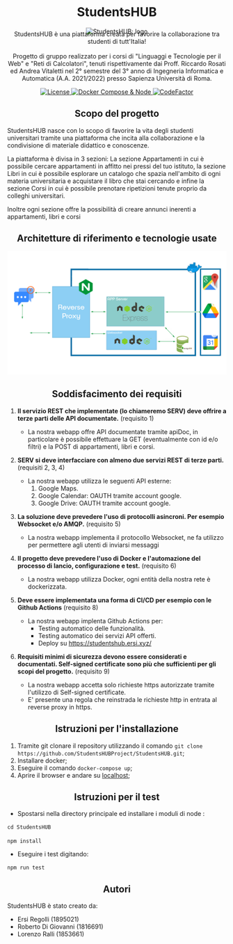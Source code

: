 <h1 align="center">StudentsHUB</h1>

<p align="center">
  <img width="50%" src="https://raw.githubusercontent.com/StudentsHUBProject/StudentsHUB/master/assets/img/FinalHomeW.png" alt="StudentsHUB: logo">
</p>

<p align="center" style="margin-top: -5%" >StudentsHUB è una piattaforma creata per favorire la collaborazione tra studenti di tutt'Italia!<br><br>Progetto di gruppo realizzato per i corsi di "Linguaggi e Tecnologie per il Web" e "Reti di Calcolatori", tenuti rispettivamente dai Proff. Riccardo Rosati ed Andrea Vitaletti nel 2° semestre del 3° anno di Ingegneria Informatica e Automatica (A.A. 2021/2022) presso Sapienza Università di Roma.</p>

<p align="center">
  <a href="https://github.com/StudentsHUBProject/StudentsHUB/blob/master/LICENSE">
    <img alt="License" src="https://img.shields.io/badge/License-MIT-yellow.svg">
  </a>
  <a href="https://github.com/StudentsHUBProject/StudentsHUB/actions/workflows/node.js.yml">
    <img alt="Docker Compose & Node" src="https://github.com/StudentsHUBProject/StudentsHUB/actions/workflows/node.js.yml/badge.svg">
  </a>
  <a href="https://www.codefactor.io/repository/github/studentshubproject/studentshub"><img src="https://www.codefactor.io/repository/github/studentshubproject/studentshub/badge" alt="CodeFactor" /></a>
</p>

<h2 align="center">Scopo del progetto</h2>
<p>StudentsHUB nasce con lo scopo di favorire la vita degli studenti universitari tramite una piattaforma
che incita alla collaborazione e la condivisione di materiale didattico e conoscenze.</p>

<p>La piattaforma è divisa in 3 sezioni:
La sezione Appartamenti in cui è possibile cercare appartamenti in affitto nei pressi del tuo istituto,
la sezione Libri in cui è possibile esplorare un catalogo che spazia nell'ambito di ogni materia universitaria e acquistare il libro che stai cercando e infine la sezione Corsi in cui è possibile prenotare ripetizioni tenute proprio da colleghi universitari.</p>

<p>Inoltre ogni sezione offre la possibilità di creare annunci inerenti a appartamenti, libri e corsi</p>

<h2 align="center">Architetture di riferimento e tecnologie usate</h2>

![Schema!](/assets/img/SCHEMA.png)

<h2 align="center">Soddisfacimento dei requisiti</h2>

1. __Il servizio REST che implementate (lo chiameremo SERV) deve offrire a terze parti delle API documentate.__ (requisito 1)
    - La nostra webapp offre API documentate tramite apiDoc, in particolare è possibile effettuare la GET (eventualmente con id e/o filtri) e la POST di appartamenti, libri e corsi.

 2. __SERV si deve interfacciare con almeno due servizi REST di terze parti.__ (requisiti 2, 3, 4)
    - La nostra webapp utilizza le seguenti API esterne:
        1) Google Maps.
        2) Google Calendar: OAUTH tramite account google.
        3) Google Drive: OAUTH tramite account google.

3. __La soluzione deve prevedere l'uso di protocolli asincroni. Per esempio Websocket e/o AMQP.__ (requisito 5)
    - La nostra webapp implementa il protocollo Websocket, ne fa utilizzo per permettere agli utenti di inviarsi messaggi
    
4. __Il progetto deve prevedere l'uso di Docker e l'automazione del processo di lancio, configurazione e test.__ (requisito 6)
    - La nostra webapp utilizza Docker, ogni entità della nostra rete è dockerizzata.

5. __Deve essere implementata una forma di CI/CD per esempio con le Github Actions__ (requisito 8)
    - La nostra webapp implenta Github Actions per:
        - Testing automatico delle funzionalità.
        - Testing automatico dei servizi API offerti.
        - Deploy su https://studentshub.ersi.xyz/

6. __Requisiti minimi di sicurezza devono essere considerati e documentati. Self-signed certificate sono più che sufficienti per gli scopi del progetto.__ (requisito 9)
    - La nostra webapp accetta solo richieste https autorizzate tramite l'utilizzo di Self-signed certificate.
    - E' presente una regola che reinstrada le richieste http in entrata al reverse proxy in https.

<h2 align="center">Istruzioni per l'installazione</h2>

  1) Tramite git clonare il repository utilizzando il comando 
  ```git clone https://github.com/StudentsHUBProject/StudentsHUB.git```;
  2) Installare docker;
  3) Eseguire il comando ```docker-compose up```;  
  4) Aprire il browser e andare su [localhost](https://localhost);

<h2 align="center">Istruzioni per il test</h2>

- Spostarsi nella directory principale ed installare i moduli di node :

```
cd StudentsHUB

npm install
```

- Eseguire i test digitando:

```
npm run test
```

<h2 align="center">Autori</h2>

StudentsHUB è stato creato da:

- Ersi Regolli (1895021)
- Roberto Di Giovanni (1816691)
- Lorenzo Ralli (1853661)





